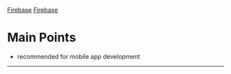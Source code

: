 [Firebase](https://firebase.google.com/)
[Firebase](https://cloud.google.com/firestore/docs/client/get-firebase)

# Main Points

-   recommended for mobile app development

---
